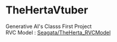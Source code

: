 # TheHertaVtuber
Generative AI's Classs First Project <br>
RVC Model : [Seagata/TheHerta_RVCModel](https://huggingface.co/Seagata/TheHerta_RVCModel/)
